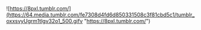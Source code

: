 ![https://8pxl.tumblr.com/](https://64.media.tumblr.com/fe7308d4fd6d850331508c3f81cbd5c1/tumblr_oxxsvyUgrm1tlgv32o1_500.gifv "https://8pxl.tumblr.com/")
<br/>



<!--
**rfrenchy/rfrenchy** is a ✨ _special_ ✨ repository because its `README.md` (this file) appears on your GitHub profile.

Here are some ideas to get you started:

- 🔭 I’m currently working on ...
- 🌱 I’m currently learning ...
- 👯 I’m looking to collaborate on ...
- 🤔 I’m looking for help with ...
- 💬 Ask me about ...
- 📫 How to reach me: ...
- 😄 Pronouns: ...
- ⚡ Fun fact: ...
-->
